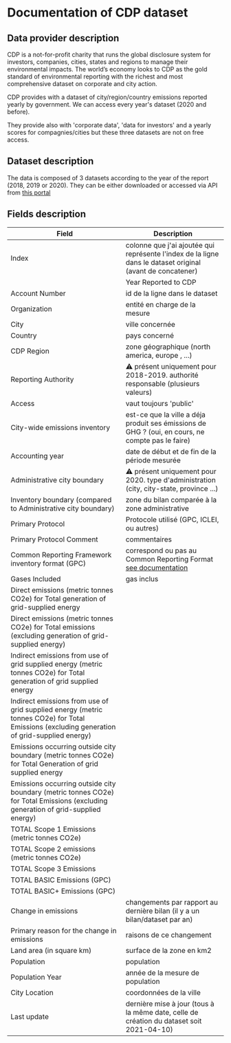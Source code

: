 # Documentation of CDP dataset

## Data provider description

CDP is a not-for-profit charity that runs the global disclosure system for investors, companies, cities, states and regions to manage their environmental impacts. The world’s economy looks to CDP as the gold standard of environmental reporting with the richest and most comprehensive dataset on corporate and city action.

CDP provides with a dataset of city/region/country emissions reported yearly by government. We can access every year's dataset (2020 and before).

They provide also with 'corporate data', 'data for investors' and a yearly scores for compagnies/cities but these three datasets are not on free access.

## Dataset description

The data is composed of 3 datasets according to the year of the report (2018, 2019 or 2020).
They can be either downloaded or accessed via API from [this portal](https://data.cdp.net/)


## Fields description

| Field | Description |
|-------|-------------|
| Index | colonne que j'ai ajoutée qui représente l'index de la ligne dans le dataset original (avant de concatener) |
|| Year Reported to CDP | année du rapport |
| Account Number | id de la ligne dans le dataset |
| Organization | entité en charge de la mesure |
| City | ville concernée |
| Country | pays concerné |
| CDP Region | zone géographique (north america, europe , ...) |
| Reporting Authority | ⚠️ présent uniquement pour 2018-2019. authorité responsable (plusieurs valeurs) |
| Access | vaut toujours 'public' |
| City-wide emissions inventory | est-ce que la ville a déja produit ses émissions de GHG ? (oui, en cours, ne compte pas le faire) |
| Accounting year | date de début et de fin de la période mesurée |
| Administrative city boundary | ⚠️ présent uniquement pour 2020. type d'administration (city, city-state, province ...) |
| Inventory boundary (compared to Administrative city boundary) | zone du bilan comparée à la zone administrative |
| Primary Protocol | Protocole utilisé (GPC, ICLEI, ou autres) |
| Primary Protocol Comment | commentaires |
| Common Reporting Framework inventory format (GPC) | correspond ou pas au Common Reporting Format [see documentation](https://www.ghgprotocol.org/sites/default/files/ghgp/standards/GHGP_GPC_0.pdf) |
| Gases Included | gas inclus |
| Direct emissions (metric tonnes CO2e) for Total generation of grid-supplied energy |  |
| Direct emissions (metric tonnes CO2e) for Total emissions (excluding generation of grid-supplied energy) |  |
| Indirect emissions from use of grid supplied energy (metric tonnes CO2e) for Total generation of grid supplied energy |  |
| Indirect emissions from use of grid supplied energy (metric tonnes CO2e) for Total Emissions (excluding generation of grid-supplied energy) |  |
| Emissions occurring outside city boundary (metric tonnes CO2e) for Total Generation of grid supplied energy |  |
| Emissions occurring outside city boundary (metric tonnes CO2e) for Total Emissions (excluding generation of grid-supplied energy) |  |
| TOTAL Scope 1 Emissions (metric tonnes CO2e) |  |
| TOTAL Scope 2 emissions (metric tonnes CO2e) |  |
| TOTAL Scope 3 Emissions |  |
| TOTAL BASIC Emissions (GPC) |  |
| TOTAL BASIC+ Emissions (GPC) |  |
| Change in emissions | changements par rapport au dernière bilan (il y a un bilan/dataset par an) |
| Primary reason for the change in emissions | raisons de ce changement |
| Land area (in square km) | surface de la zone en km2 |
| Population | population |
| Population Year | année de la mesure de population |
| City Location | coordonnées de la ville |
| Last update | dernière mise à jour (tous à la même date, celle de création du dataset soit 2021-04-10) |


